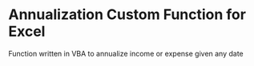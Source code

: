 # Annualization Custom Function for Excel
Function written in VBA to annualize income or expense given any date
